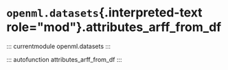 # `openml.datasets`{.interpreted-text role="mod"}.attributes_arff_from_df

::: currentmodule
openml.datasets
:::

::: autofunction
attributes_arff_from_df
:::

<div class="clearer"></div>
